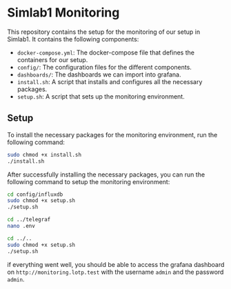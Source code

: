# Simlab1 Monitoring
This repository contains the setup for the monitoring of our setup in Simlab1. It contains the following components:
- `docker-compose.yml`: The docker-compose file that defines the containers for our setup.
- `config/`: The configuration files for the different components.
- `dashboards/`: The dashboards we can import into grafana.
- `install.sh`: A script that installs and configures all the necessary packages.
- `setup.sh`: A script that sets up the monitoring environment.

## Setup
To install the necessary packages for the monitoring environment, run the following command:
```bash
sudo chmod +x install.sh
./install.sh
```

After successfully installing the necessary packages, you can run the following command to setup the monitoring environment:
```bash
cd config/influxdb
sudo chmod +x setup.sh
./setup.sh

cd ../telegraf
nano .env

cd ../..
sudo chmod +x setup.sh
./setup.sh
```

if everything went well, you should be able to access the grafana dashboard on `http://monitoring.lotp.test` with the username `admin` and the password `admin`.
